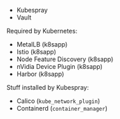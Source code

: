 - Kubespray
- Vault

Required by Kubernetes:

- MetalLB (k8sapp)
- Istio (k8sapp)
- Node Feature Discovery (k8sapp)
- nVidia Device Plugin (k8sapp)
- Harbor (k8sapp)

Stuff installed by Kubespray:

- Calico (`kube_network_plugin`)
- Containerd (`container_manager`)
